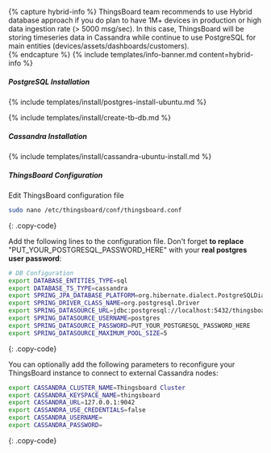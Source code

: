 {% capture hybrid-info %}
ThingsBoard team recommends to use Hybrid database approach if you do plan to have 1M+ devices in production or high data ingestion rate (> 5000 msg/sec).
In this case, ThingsBoard will be storing timeseries data in Cassandra while continue to use PostgreSQL for main entities (devices/assets/dashboards/customers).  
{% endcapture %}
{% include templates/info-banner.md content=hybrid-info %}

##### PostgreSQL Installation

{% include templates/install/postgres-install-ubuntu.md %}

{% include templates/install/create-tb-db.md %}

##### Cassandra Installation

{% include templates/install/cassandra-ubuntu-install.md %}

##### ThingsBoard Configuration

Edit ThingsBoard configuration file 

```bash 
sudo nano /etc/thingsboard/conf/thingsboard.conf
``` 
{: .copy-code}

Add the following lines to the configuration file. Don't forget **to replace** "PUT_YOUR_POSTGRESQL_PASSWORD_HERE" with your **real postgres user password**:

```bash
# DB Configuration 
export DATABASE_ENTITIES_TYPE=sql
export DATABASE_TS_TYPE=cassandra
export SPRING_JPA_DATABASE_PLATFORM=org.hibernate.dialect.PostgreSQLDialect
export SPRING_DRIVER_CLASS_NAME=org.postgresql.Driver
export SPRING_DATASOURCE_URL=jdbc:postgresql://localhost:5432/thingsboard
export SPRING_DATASOURCE_USERNAME=postgres
export SPRING_DATASOURCE_PASSWORD=PUT_YOUR_POSTGRESQL_PASSWORD_HERE
export SPRING_DATASOURCE_MAXIMUM_POOL_SIZE=5
``` 
{: .copy-code}

You can optionally add the following parameters to reconfigure your ThingsBoard instance to connect to external Cassandra nodes:

```bash
export CASSANDRA_CLUSTER_NAME=Thingsboard Cluster
export CASSANDRA_KEYSPACE_NAME=thingsboard
export CASSANDRA_URL=127.0.0.1:9042
export CASSANDRA_USE_CREDENTIALS=false
export CASSANDRA_USERNAME=
export CASSANDRA_PASSWORD=
```
{: .copy-code}